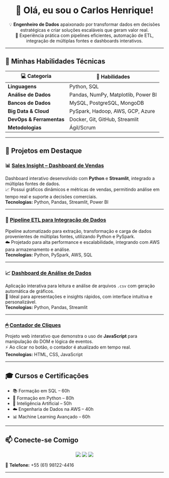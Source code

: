 <h1 align="center">👋 Olá, eu sou o Carlos Henrique!</h1>

<p align="center">
💡 <strong>Engenheiro de Dados</strong> apaixonado por transformar dados em decisões estratégicas e criar soluções escaláveis que geram valor real.<br>
🚀 Experiência prática com pipelines eficientes, automação de ETL, integração de múltiplas fontes e dashboards interativos.
</p>

---

## 🚀 Minhas Habilidades Técnicas

| 💻 Categoria            | 🔧 Habilidades |
|-------------------------|---------------|
| **Linguagens**          | Python, SQL |
| **Análise de Dados**    | Pandas, NumPy, Matplotlib, Power BI |
| **Bancos de Dados**     | MySQL, PostgreSQL, MongoDB |
| **Big Data & Cloud**    | PySpark, Hadoop, AWS, GCP, Azure |
| **DevOps & Ferramentas**| Docker, Git, GitHub, Streamlit |
| **Metodologias**        | Ágil/Scrum |

---

## 📌 Projetos em Destaque

### 📊 [Sales Insight – Dashboard de Vendas](https://github.com/henrique999930-lgtm/sales-insight)
Dashboard interativo desenvolvido com **Python** e **Streamlit**, integrado a múltiplas fontes de dados.  
📈 Possui gráficos dinâmicos e métricas de vendas, permitindo análise em tempo real e suporte a decisões comerciais.  
**Tecnologias:** Python, Pandas, Streamlit, Power BI

---

### 🔄 [Pipeline ETL para Integração de Dados](https://github.com/henrique999930-lgtm/pipeline-etl)
Pipeline automatizado para extração, transformação e carga de dados provenientes de múltiplas fontes, utilizando Python e PySpark.  
☁️ Projetado para alta performance e escalabilidade, integrando com AWS para armazenamento e análise.  
**Tecnologias:** Python, PySpark, AWS, SQL

---

### 📈 [Dashboard de Análise de Dados](https://github.com/henrique999930-lgtm/dashboard-analise-dados)
Aplicação interativa para leitura e análise de arquivos `.csv` com geração automática de gráficos.  
🎯 Ideal para apresentações e insights rápidos, com interface intuitiva e personalizável.  
**Tecnologias:** Python, Pandas, Streamlit

---

### 🖱 [Contador de Cliques](https://github.com/henrique999930-lgtm/contador-de-cliques-projeto)
Projeto web interativo que demonstra o uso de **JavaScript** para manipulação do DOM e lógica de eventos.  
⚡ Ao clicar no botão, o contador é atualizado em tempo real.  
**Tecnologias:** HTML, CSS, JavaScript

---

## 🎓 Cursos e Certificações
- 📚 Formação em SQL – 60h  
- 🐍 Formação em Python – 80h  
- 🤖 Inteligência Artificial – 50h  
- ☁️ Engenharia de Dados na AWS – 40h  
- 📊 Machine Learning Avançado – 60h  

---

## 📫 Conecte-se Comigo

<p align="center">
<a href="https://www.linkedin.com/in/carlos-henrique-2a0008378"><img src="https://img.shields.io/badge/-LinkedIn-blue?style=flat&logo=linkedin" /></a>
<a href="mailto:henrique999930@gmail.com"><img src="https://img.shields.io/badge/-Email-red?style=flat&logo=gmail&logoColor=white" /></a>
<a href="https://github.com/henrique999930-lgtm"><img src="https://img.shields.io/badge/-GitHub-black?style=flat&logo=github" /></a>
</p>

📱 **Telefone:** +55 (61) 98122-4416

---
